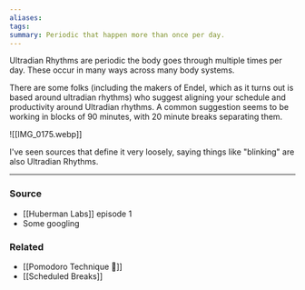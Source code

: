```yaml
---
aliases: 
tags: 
summary: Periodic that happen more than once per day.
---
```

Ultradian Rhythms are periodic the body goes through multiple times per day. These occur in many ways across many body systems. 

There are some folks (including the makers of Endel, which as it turns out is based around ultradian rhythms) who suggest aligning your schedule and productivity around Ultradian  rhythms. A common suggestion seems to be working in blocks of 90 minutes, with 20 minute breaks separating them.

![[IMG_0175.webp]]

I've seen sources that define it very loosely, saying things like "blinking" are also Ultradian Rhythms. 

---
### Source
- [[Huberman Labs]] episode 1
- Some googling

### Related
- [[Pomodoro Technique 🍅]]
- [[Scheduled Breaks]]